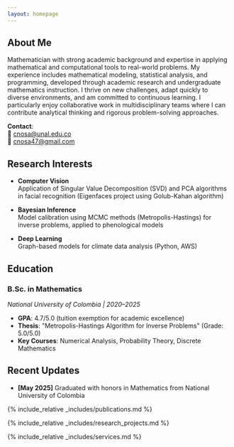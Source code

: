 ```yaml
---
layout: homepage
---
```


<!-- {% include_relative _config.yml %} -->

## About Me

Mathematician with strong academic background and expertise in applying mathematical and computational tools to real-world problems. My experience includes mathematical modeling, statistical analysis, and programming, developed through academic research and undergraduate mathematics instruction. I thrive on new challenges, adapt quickly to diverse environments, and am committed to continuous learning. I particularly enjoy collaborative work in multidisciplinary teams where I can contribute analytical thinking and rigorous problem-solving approaches.

**Contact**:  
📧 cnosa@unal.edu.co  
📧 cnosa47@gmail.com  

## Research Interests

- **Computer Vision**  
  Application of Singular Value Decomposition (SVD) and PCA algorithms in facial recognition (Eigenfaces project using Golub-Kahan algorithm)

- **Bayesian Inference**  
  Model calibration using MCMC methods (Metropolis-Hastings) for inverse problems, applied to phenological models

- **Deep Learning**  
  Graph-based models for climate data analysis (Python, AWS)

## Education

### B.Sc. in Mathematics  
*National University of Colombia | 2020–2025*  
- **GPA**: 4.7/5.0 (tuition exemption for academic excellence)  
- **Thesis**: "Metropolis-Hastings Algorithm for Inverse Problems" (Grade: 5.0/5.0)  
- **Key Courses**: Numerical Analysis, Probability Theory, Discrete Mathematics  


## Recent Updates

- **[May 2025]** Graduated with honors in Mathematics from National University of Colombia


{% include_relative _includes/publications.md %}

{% include_relative _includes/research_projects.md %}

{% include_relative _includes/services.md %}
